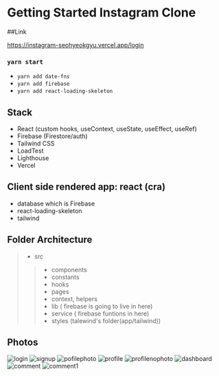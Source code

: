 # Getting Started Instagram Clone

##Link

https://instagram-seohyeokgyu.vercel.app/login

### `yarn start`

- `yarn add date-fns`
- `yarn add firebase`
- `yarn add react-loading-skeleton`

## Stack

- React (custom hooks, useContext, useState, useEffect, useRef)
- Firebase (Firestore/auth)
- Tailwind CSS
- LoadTest
- Lighthouse
- Vercel

## Client side rendered app: react (cra)

- database which is Firebase
- react-loading-skeleton
- tailwind

## Folder Architecture
>- src
>> - components
>> - constants
>> - hooks
>> - pages
>> - context, helpers
>> - lib ( firebase is going to live in here)
>> - service ( firebase funtions in here)
>> - styles (talewind's folder(app/tailwind))

## Photos
![login](https://user-images.githubusercontent.com/20594299/120756701-8b48fc00-c54a-11eb-95b9-ac3f8aa9d7d2.GIF)
![signup](https://user-images.githubusercontent.com/20594299/120756689-88e6a200-c54a-11eb-9e25-bcdd47792b64.GIF)
![pofilephoto](https://user-images.githubusercontent.com/20594299/120756704-8be19280-c54a-11eb-9efc-cc9906f86a90.GIF)
![profile](https://user-images.githubusercontent.com/20594299/120756683-871cde80-c54a-11eb-8a4a-9036fe0f1bdc.GIF)
![profilenophoto](https://user-images.githubusercontent.com/20594299/120756686-884e0b80-c54a-11eb-9ad4-cda5753d5b3c.GIF)
![dashboard](https://user-images.githubusercontent.com/20594299/120756698-8ab06580-c54a-11eb-8999-ed9cdbb50d3b.GIF)
![comment](https://user-images.githubusercontent.com/20594299/120756693-8a17cf00-c54a-11eb-9086-31e4bb655666.GIF)
![comment1](https://user-images.githubusercontent.com/20594299/120756697-8ab06580-c54a-11eb-9b1e-2ed091643133.GIF)

